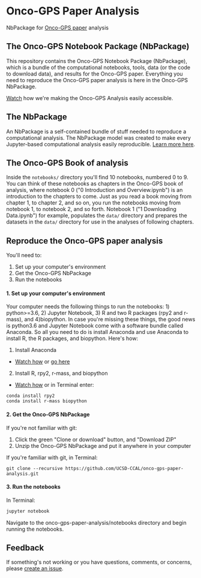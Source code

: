 # Onco-GPS Paper Analysis

NbPackage for [Onco-GPS paper](<http://www.cell.com/cell-systems/fulltext/S2405-4712(17)30335-6>) analysis

## The Onco-GPS Notebook Package (NbPackage)
This repository contains the Onco-GPS Notebook Package (NbPackage), which is a bundle of the computational notebooks, tools, data (or the code to download data), and results for the Onco-GPS paper. Everything you need to reproduce the Onco-GPS paper analysis is here in the Onco-GPS NbPackage.

[Watch](https://www.youtube.com/watch?v=Tph5BVYcbUA) how we're making the Onco-GPS Analysis easily accessible.

## The NbPackage
An NbPackage is a self-contained bundle of stuff needed to reproduce a computational analysis. The NbPackage model was created to make every Jupyter-based computational analysis easily reproducible. [Learn more here]().


## The Onco-GPS Book of analysis
Inside the `notebooks/` directory you'll find 10 notebooks, numbered 0 to 9. You can think of these notebooks as chapters in the Onco-GPS book of analysis, where notebook 0 ("0 Introduction and Overview.ipynb") is an introduction to the chapters to come. Just as you read a book moving from chapter 1, to chapter 2, and so on, you run the notebooks moving from notebook 1, to notebook 2, and so forth. Notebook 1 ("1 Downloading Data.ipynb") for example, populates the `data/` directory and prepares the datasets in the `data/` directory for use in the analyses of following chapters.


## Reproduce the Onco-GPS paper analysis
You'll need to:
1. Set up your computer's environment
2. Get the Onco-GPS NbPackage
3. Run the notebooks

#### 1. Set up your computer's environment  
Your computer needs the following things to run the notebooks: 1) python>=3.6, 2) Jupyter Notebook, 3) R and two R packages (rpy2 and r-mass), and 4)biopython. In case you're missing these things, the good news is python3.6 and Jupyter Notebook come with a software bundle called Anaconda. So all you need to do is install Anaconda and use Anaconda to install R, the R packages, and biopython. Here's how:

1. Install Anaconda
  * [Watch how](https://youtu.be/xKGaGXmy8j4) or [go here](https://www.continuum.io/downloads)
2. Install R, rpy2, r-mass, and biopython
  * [Watch how](https://www.youtube.com/watch?v=m8wWZEV4z2A&feature=youtu.be) or in Terminal enter:

  ```
  conda install rpy2
  conda install r-mass biopython
  ```

#### 2. Get the Onco-GPS NbPackage

If you're not familiar with git:
1. Click the green "Clone or download" button, and "Download ZIP"
2. Unzip the Onco-GPS NbPackage and put it anywhere in your computer

If you're familiar with git, in Terminal:
```
git clone --recursive https://github.com/UCSD-CCAL/onco-gps-paper-analysis.git
```

#### 3. Run the notebooks
In Terminal:
```sh
jupyter notebook
```
Navigate to the onco-gps-paper-analysis/notebooks directory and begin running the notebooks.

## Feedback
If something's not working or you have questions, comments, or concerns, please [create an issue](https://github.com/UCSD-CCAL/onco-gps-paper-analysis/issues/new).

